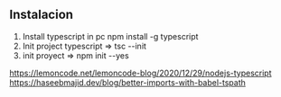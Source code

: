 ## Instalacion

1. Install typescript in pc npm install -g typescript
2. Init project typescript => tsc --init
3. init proyect => npm init --yes

https://lemoncode.net/lemoncode-blog/2020/12/29/nodejs-typescript
https://haseebmajid.dev/blog/better-imports-with-babel-tspath
